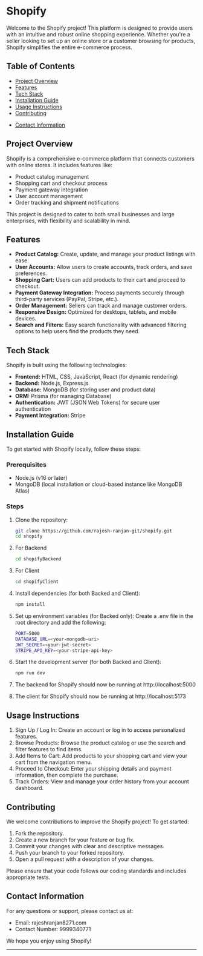 # Shopify

Welcome to the Shopify project! This platform is designed to provide users with an intuitive and robust online shopping experience. Whether you're a seller looking to set up an online store or a customer browsing for products, Shopify simplifies the entire e-commerce process.

## Table of Contents

- [Project Overview](#project-overview)
- [Features](#features)
- [Tech Stack](#tech-stack)
- [Installation Guide](#installation-guide)
- [Usage Instructions](#usage-instructions)
- [Contributing](#contributing)
<!-- - [License](#license) -->
- [Contact Information](#contact-information)

## Project Overview

Shopify is a comprehensive e-commerce platform that connects customers with online stores. It includes features like:

- Product catalog management
- Shopping cart and checkout process
- Payment gateway integration
- User account management
- Order tracking and shipment notifications

This project is designed to cater to both small businesses and large enterprises, with flexibility and scalability in mind.

## Features

- **Product Catalog:** Create, update, and manage your product listings with ease.
- **User Accounts:** Allow users to create accounts, track orders, and save preferences.
- **Shopping Cart:** Users can add products to their cart and proceed to checkout.
- **Payment Gateway Integration:** Process payments securely through third-party services (PayPal, Stripe, etc.).
- **Order Management:** Sellers can track and manage customer orders.
- **Responsive Design:** Optimized for desktops, tablets, and mobile devices.
- **Search and Filters:** Easy search functionality with advanced filtering options to help users find the products they need.

## Tech Stack

Shopify is built using the following technologies:

- **Frontend:** HTML, CSS, JavaScript, React (for dynamic rendering)
- **Backend:** Node.js, Express.js
- **Database:** MongoDB (for storing user and product data)
- **ORM:** Prisma (for managing Database)
- **Authentication:** JWT (JSON Web Tokens) for secure user authentication
- **Payment Integration:** Stripe
<!-- - **Deployment:** Docker (for containerization), AWS (for cloud hosting) -->

## Installation Guide

To get started with Shopify locally, follow these steps:

### Prerequisites

- Node.js (v16 or later)
- MongoDB (local installation or cloud-based instance like MongoDB Atlas)
<!-- - Docker (for containerization) -->

### Steps

1. Clone the repository:

   ```bash
   git clone https://github.com/rajesh-ranjan-git/shopify.git
   cd shopify
   ```

2. For Backend

   ```bash
   cd shopifyBackend
   ```

3. For Client

   ```bash
   cd shopifyClient
   ```

4. Install dependencies (for both Backed and Client):

   ```bash
   npm install
   ```

5. Set up environment variables (for Backed only):
   Create a .env file in the root directory and add the following:

   ```bash
   PORT=5000
   DATABASE_URL=<your-mongodb-uri>
   JWT_SECRET=<your-jwt-secret>
   STRIPE_API_KEY=<your-stripe-api-key>
   ```

6. Start the development server (for both Backed and Client):
   ```bash
   npm run dev
   ```
7. The backend for Shopify should now be running at http://localhost:5000
8. The client for Shopify should now be running at http://localhost:5173

## Usage Instructions

1. Sign Up / Log In: Create an account or log in to access personalized features.
2. Browse Products: Browse the product catalog or use the search and filter features to find items.
3. Add Items to Cart: Add products to your shopping cart and view your cart from the navigation menu.
4. Proceed to Checkout: Enter your shipping details and payment information, then complete the purchase.
5. Track Orders: View and manage your order history from your account dashboard.

## Contributing

We welcome contributions to improve the Shopify project! To get started:

1. Fork the repository.
2. Create a new branch for your feature or bug fix.
3. Commit your changes with clear and descriptive messages.
4. Push your branch to your forked repository.
5. Open a pull request with a description of your changes.

Please ensure that your code follows our coding standards and includes appropriate tests.

<!-- ## License

This project is licensed under the MIT License - see the LICENSE file for details. -->

## Contact Information

For any questions or support, please contact us at:

- Email: rajeshranjan8271.com
- Contact Number: 9999340771
<!-- - GitHub Issues: https://github.com/rajesh-ranjan-git/shopify/issues -->

We hope you enjoy using Shopify!

---
